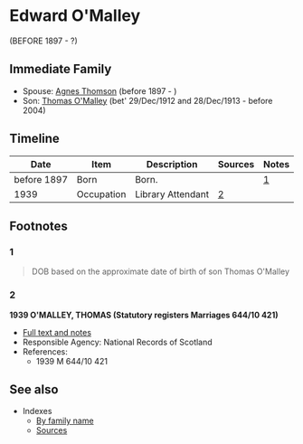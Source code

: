 ﻿---
layout: page
permalink: /people/i76741424
---

# Edward O'Malley
(BEFORE 1897 - ?)

## Immediate Family

* Spouse: [Agnes Thomson](./@i96590245@-agnes-thomson-b1897-d.md) (before 1897 - )
* Son: [Thomas O'Malley](./@i12568152@-thomas-o'malley-b1912-12-29~1913-12-28-d2004.md) (bet' 29/Dec/1912 and 28/Dec/1913 - before 2004)

## Timeline

Date | Item | Description | Sources | Notes
---|---|---|---|---
before 1897 | Born | Born. |  | [1](#1)
1939 | Occupation | Library Attendant | [2](#2) | 

## Footnotes

### 1

> DOB based on the approximate date of birth of son Thomas O'Malley
>


### 2

**1939 O'MALLEY, THOMAS (Statutory registers Marriages 644/10 421)**

* [Full text and notes](../sources/@s89657505@-1939-o'malley,-thomas-statutory-registers-marriages-644-10-421-.md)
* Responsible Agency: National Records of Scotland
* References: 
  * 1939 M 644/10 421


## See also

- Indexes
  - [By family name](../index-by-family-name.md)
  - [Sources](../index-of-sources-by-title.md)
